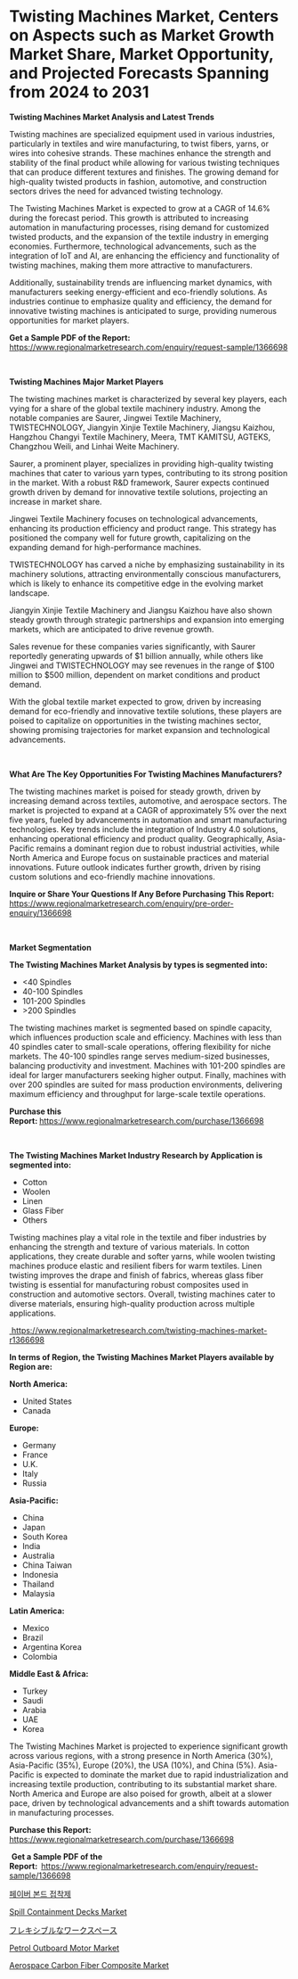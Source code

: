 <p><h1>Twisting Machines Market, Centers on Aspects such as Market Growth Market Share, Market Opportunity, and Projected Forecasts Spanning from 2024 to 2031</h1></p><p><strong>Twisting Machines Market Analysis and Latest Trends</strong></p>
<p><p>Twisting machines are specialized equipment used in various industries, particularly in textiles and wire manufacturing, to twist fibers, yarns, or wires into cohesive strands. These machines enhance the strength and stability of the final product while allowing for various twisting techniques that can produce different textures and finishes. The growing demand for high-quality twisted products in fashion, automotive, and construction sectors drives the need for advanced twisting technology.</p><p>The Twisting Machines Market is expected to grow at a CAGR of 14.6% during the forecast period. This growth is attributed to increasing automation in manufacturing processes, rising demand for customized twisted products, and the expansion of the textile industry in emerging economies. Furthermore, technological advancements, such as the integration of IoT and AI, are enhancing the efficiency and functionality of twisting machines, making them more attractive to manufacturers. </p><p>Additionally, sustainability trends are influencing market dynamics, with manufacturers seeking energy-efficient and eco-friendly solutions. As industries continue to emphasize quality and efficiency, the demand for innovative twisting machines is anticipated to surge, providing numerous opportunities for market players.</p></p>
<p><strong>Get a Sample PDF of the Report:&nbsp;</strong> <a href="https://www.regionalmarketresearch.com/enquiry/request-sample/1366698">https://www.regionalmarketresearch.com/enquiry/request-sample/1366698</a></p>
<p>&nbsp;</p>
<p><strong>Twisting Machines Major Market Players</strong></p>
<p><p>The twisting machines market is characterized by several key players, each vying for a share of the global textile machinery industry. Among the notable companies are Saurer, Jingwei Textile Machinery, TWISTECHNOLOGY, Jiangyin Xinjie Textile Machinery, Jiangsu Kaizhou, Hangzhou Changyi Textile Machinery, Meera, TMT KAMITSU, AGTEKS, Changzhou Weili, and Linhai Weite Machinery. </p><p>Saurer, a prominent player, specializes in providing high-quality twisting machines that cater to various yarn types, contributing to its strong position in the market. With a robust R&D framework, Saurer expects continued growth driven by demand for innovative textile solutions, projecting an increase in market share.</p><p>Jingwei Textile Machinery focuses on technological advancements, enhancing its production efficiency and product range. This strategy has positioned the company well for future growth, capitalizing on the expanding demand for high-performance machines.</p><p>TWISTECHNOLOGY has carved a niche by emphasizing sustainability in its machinery solutions, attracting environmentally conscious manufacturers, which is likely to enhance its competitive edge in the evolving market landscape.</p><p>Jiangyin Xinjie Textile Machinery and Jiangsu Kaizhou have also shown steady growth through strategic partnerships and expansion into emerging markets, which are anticipated to drive revenue growth.</p><p>Sales revenue for these companies varies significantly, with Saurer reportedly generating upwards of $1 billion annually, while others like Jingwei and TWISTECHNOLOGY may see revenues in the range of $100 million to $500 million, dependent on market conditions and product demand.</p><p>With the global textile market expected to grow, driven by increasing demand for eco-friendly and innovative textile solutions, these players are poised to capitalize on opportunities in the twisting machines sector, showing promising trajectories for market expansion and technological advancements.</p></p>
<p>&nbsp;</p>
<p><strong>What Are The Key Opportunities For Twisting Machines Manufacturers?</strong></p>
<p><p>The twisting machines market is poised for steady growth, driven by increasing demand across textiles, automotive, and aerospace sectors. The market is projected to expand at a CAGR of approximately 5% over the next five years, fueled by advancements in automation and smart manufacturing technologies. Key trends include the integration of Industry 4.0 solutions, enhancing operational efficiency and product quality. Geographically, Asia-Pacific remains a dominant region due to robust industrial activities, while North America and Europe focus on sustainable practices and material innovations. Future outlook indicates further growth, driven by rising custom solutions and eco-friendly machine innovations.</p></p>
<p><strong>Inquire or Share Your Questions If Any Before Purchasing This Report:</strong> <a href="https://www.regionalmarketresearch.com/enquiry/pre-order-enquiry/1366698">https://www.regionalmarketresearch.com/enquiry/pre-order-enquiry/1366698</a></p>
<p>&nbsp;</p>
<p><strong>Market Segmentation</strong></p>
<p><strong>The Twisting Machines Market Analysis by types is segmented into:</strong></p>
<p><ul><li><40 Spindles</li><li>40-100 Spindles</li><li>101-200 Spindles</li><li>>200 Spindles</li></ul></p>
<p><p>The twisting machines market is segmented based on spindle capacity, which influences production scale and efficiency. Machines with less than 40 spindles cater to small-scale operations, offering flexibility for niche markets. The 40-100 spindles range serves medium-sized businesses, balancing productivity and investment. Machines with 101-200 spindles are ideal for larger manufacturers seeking higher output. Finally, machines with over 200 spindles are suited for mass production environments, delivering maximum efficiency and throughput for large-scale textile operations.</p></p>
<p><strong>Purchase this Report:&nbsp;</strong><a href="https://www.regionalmarketresearch.com/purchase/1366698">https://www.regionalmarketresearch.com/purchase/1366698</a></p>
<p>&nbsp;</p>
<p><strong>The Twisting Machines Market Industry Research by Application is segmented into:</strong></p>
<p><ul><li>Cotton</li><li>Woolen</li><li>Linen</li><li>Glass Fiber</li><li>Others</li></ul></p>
<p><p>Twisting machines play a vital role in the textile and fiber industries by enhancing the strength and texture of various materials. In cotton applications, they create durable and softer yarns, while woolen twisting machines produce elastic and resilient fibers for warm textiles. Linen twisting improves the drape and finish of fabrics, whereas glass fiber twisting is essential for manufacturing robust composites used in construction and automotive sectors. Overall, twisting machines cater to diverse materials, ensuring high-quality production across multiple applications.</p></p>
<p><a href="https://www.regionalmarketresearch.com/twisting-machines-market-r1366698">&nbsp;https://www.regionalmarketresearch.com/twisting-machines-market-r1366698</a></p>
<p><strong>In terms of Region, the Twisting Machines Market Players available by Region are:</strong></p>
<p>
    <p> <strong> North America: </strong>
        <ul>
            <li>United States</li>
            <li>Canada</li>
        </ul>
        </p> 
    <p> <strong> Europe: </strong>
        <ul>
            <li>Germany</li>
            <li>France</li>
            <li>U.K.</li>
            <li>Italy</li>
            <li>Russia</li>
        </ul>
        </p> 
    <p> <strong> Asia-Pacific: </strong>
        <ul>
            <li>China</li>
            <li>Japan</li>
            <li>South Korea</li>
            <li>India</li>
            <li>Australia</li>
            <li>China Taiwan</li>
            <li>Indonesia</li>
            <li>Thailand</li>
            <li>Malaysia</li>
        </ul>
        </p> 
    <p> <strong> Latin America: </strong>
        <ul>
            <li>Mexico</li>
            <li>Brazil</li>
            <li>Argentina Korea</li>
            <li>Colombia</li>
        </ul>
        </p> 
    <p> <strong> Middle East & Africa: </strong>
        <ul>
            <li>Turkey</li>
            <li>Saudi</li>
            <li>Arabia</li>
            <li>UAE</li>
            <li>Korea</li>
        </ul>
    </p>
    </p>
<p><p>The Twisting Machines Market is projected to experience significant growth across various regions, with a strong presence in North America (30%), Asia-Pacific (35%), Europe (20%), the USA (10%), and China (5%). Asia-Pacific is expected to dominate the market due to rapid industrialization and increasing textile production, contributing to its substantial market share. North America and Europe are also poised for growth, albeit at a slower pace, driven by technological advancements and a shift towards automation in manufacturing processes.</p></p>
<p><strong>Purchase this Report: </strong><a href="https://www.regionalmarketresearch.com/purchase/1366698">https://www.regionalmarketresearch.com/purchase/1366698</a></p>
<p>&nbsp;<strong>Get a Sample PDF of the Report:&nbsp;&nbsp;</strong><a href="https://www.regionalmarketresearch.com/enquiry/request-sample/1366698">https://www.regionalmarketresearch.com/enquiry/request-sample/1366698</a></p>
<p><strong></strong></p>
<p><p><a href="https://medium.com/@fitzwjpcorke/%ED%8F%AC%EC%9E%A5%EC%9E%AC-%EC%A0%91%EC%B0%A9%EC%A0%9C-%EC%8B%9C%EC%9E%A5-%EC%A0%84%EB%9E%B5%EC%A0%81-%ED%86%B5%EC%B0%B0-%ED%8F%AC%EC%9E%A5%EC%9E%AC-%EC%A0%91%EC%B0%A9%EC%A0%9C-%EC%82%B0%EC%97%85%EC%9D%98-%EC%A0%9C%ED%92%88-%EB%B0%9C%EC%A0%84-%EB%B0%8F-%EC%8B%9C%EC%9E%A5-%EC%84%B8%EB%B6%84%ED%99%94-753b2919bf93">페이버 본드 접착제</a></p><p><a href="https://www.linkedin.com/pulse/global-spill-containment-decks-industry-analysis-share-czg5c?trackingId=uHeqexySRyeBU1JEreoCzw%3D%3D">Spill Containment Decks Market</a></p><p><a href="https://medium.com/@davidcarter19662022/%E3%82%B0%E3%83%AD%E3%83%BC%E3%83%90%E3%83%AB%E3%81%AA%E8%A6%96%E7%82%B9%E3%81%8B%E3%82%89%E8%A6%8B%E3%82%8B%E3%83%95%E3%83%AC%E3%82%AD%E3%82%B7%E3%83%96%E3%83%AB%E3%83%AF%E3%83%BC%E3%82%AF%E3%82%B9%E3%83%9A%E3%83%BC%E3%82%B9-%E5%B8%82%E5%A0%B4%E5%8B%95%E5%90%91-%E8%AA%B2%E9%A1%8C-%E4%BA%88%E6%B8%AC-2024-2031-73ccb24276f6">フレキシブルなワークスペース</a></p><p><a href="https://github.com/RuthLucas64/Market-Research-Report-List-1/blob/main/petrol-outboard-motor-market.md">Petrol Outboard Motor Market</a></p><p><a href="https://issuu.com/reportprime-2/docs/aerospace-carbon-fiber-composite-ma_16ae54a8928bb3">Aerospace Carbon Fiber Composite Market</a></p></p>